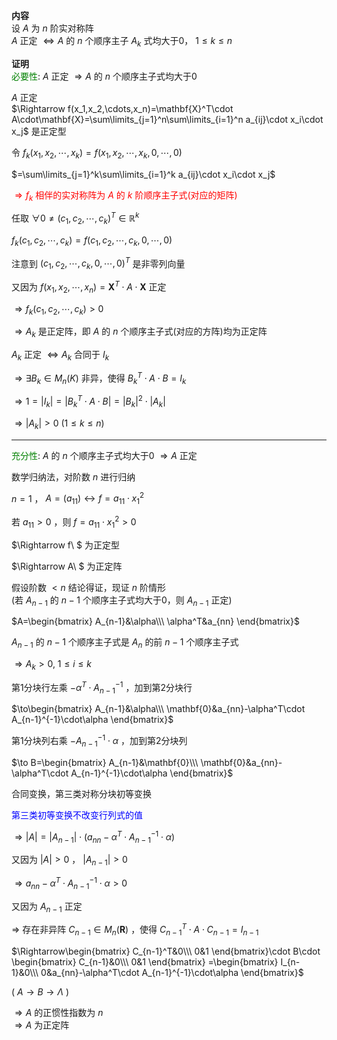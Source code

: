 **内容**    
设 $A$ 为 $n$ 阶实对称阵    
 $A$ 正定 $\Leftrightarrow A$ 的 $n$ 个顺序主子 $A_k$ 式均大于0， $1\le k\le n$     
    
**证明**    
<font color=green>必要性</font>:  $A$ 正定 $\Rightarrow A$ 的 $n$ 个顺序主子式均大于0    
    
 $A$ 正定    
 $\Rightarrow f(x_1,x_2,\cdots,x_n)=\mathbf{X}^T\cdot A\cdot\mathbf{X}=\sum\limits_{j=1}^n\sum\limits_{i=1}^n a_{ij}\cdot x_i\cdot x_j$ 是正定型    
    
令 $f_k(x_1,x_2,\cdots,x_k)=f(x_1,x_2,\cdots,x_k,0,\cdots,0)$     
    
 $=\sum\limits_{j=1}^k\sum\limits_{i=1}^k a_{ij}\cdot x_i\cdot x_j$     
    
<font color=red> $\Rightarrow f_k$ 相伴的实对称阵为 $A$ 的 $k$ 阶顺序主子式(对应的矩阵)</font>    
    
任取 $\forall0\neq(c_1,c_2,\cdots,c_k)^T\in\mathbb{R}^k$     
    
 $f_k(c_1,c_2,\cdots,c_k)=f(c_1,c_2,\cdots,c_k,0,\cdots,0)$     
    
注意到 $(c_1,c_2,\cdots,c_k,0,\cdots,0)^T$ 是非零列向量    
    
又因为 $f(x_1,x_2,\cdots,x_n)=\mathbf{X}^T\cdot A\cdot\mathbf{X}$ 正定    
    
 $\Rightarrow f_k(c_1,c_2,\cdots,c_k)>0$     
    
 $\Rightarrow A_k$ 是正定阵，即 $A$ 的 $n$ 个顺序主子式(对应的方阵)均为正定阵    
    
 $A_k$ 正定 $\Leftrightarrow A_k$ 合同于 $I_k$     
    
 $\Rightarrow\exists B_k\in M_n(K)$ 非异，使得 $B_k^T\cdot A\cdot B=I_k$     
    
 $\Rightarrow1=|I_k|=|B_k^T\cdot A\cdot B|=|B_k|^2\cdot|A_k|$     
    
 $\Rightarrow|A_k|>0\ (1\le k\le n)$     
    
---    
    
<font color=green>充分性</font>:  $A$ 的 $n$ 个顺序主子式均大于0 $\Rightarrow A$ 正定    
    
数学归纳法，对阶数 $n$ 进行归纳    
    
 $n=1$ ， $A=(a_{11})\leftrightarrow f=a_{11}\cdot x_1^2$     
    
若 $a_{11}>0$ ，则 $f=a_{11}\cdot x_1^2>0$     
    
 $\Rightarrow f\ $ 为正定型    
    
 $\Rightarrow A\ $ 为正定阵    
    
假设阶数 $<n$ 结论得证，现证 $n$ 阶情形    
(若 $A_{n-1}$ 的 $n-1$ 个顺序主子式均大于0，则 $A_{n-1}$ 正定)    
    
 $A=\begin{bmatrix}    
A_{n-1}&\alpha\\\ \alpha^T&a_{nn}    
\end{bmatrix}$     
    
 $A_{n-1}$ 的 $n-1$ 个顺序主子式是 $A_n$ 的前 $n-1$ 个顺序主子式    
    
 $\Rightarrow A_k>0,\ 1\le i\le k$     
    
第1分块行左乘 $-\alpha^T\cdot A_{n-1}^{-1}$ ，加到第2分块行    
    
 $\to\begin{bmatrix}    
A_{n-1}&\alpha\\\ \mathbf{0}&a_{nn}-\alpha^T\cdot A_{n-1}^{-1}\cdot\alpha    
\end{bmatrix}$     
    
第1分块列右乘 $-A_{n-1}^{-1}\cdot\alpha$ ，加到第2分块列    
    
 $\to B=\begin{bmatrix}    
A_{n-1}&\mathbf{0}\\\ \mathbf{0}&a_{nn}-\alpha^T\cdot A_{n-1}^{-1}\cdot\alpha    
\end{bmatrix}$     
    
合同变换，第三类对称分块初等变换    
    
<font color=blue>第三类初等变换不改变行列式的值</font>    
    
 $\Rightarrow|A|=|A_{n-1}|\cdot(a_{nn}-\alpha^T\cdot A_{n-1}^{-1}\cdot\alpha)$     
    
又因为 $|A|>0$ ， $|A_{n-1}|>0$     
    
 $\Rightarrow a_{nn}-\alpha^T\cdot A_{n-1}^{-1}\cdot\alpha>0$     
    
又因为 $A_{n-1}$ 正定    
    
 $\Rightarrow$ 存在非异阵 $C_{n-1}\in M_n(\mathbf{R})$ ，使得 $C_{n-1}^T\cdot A\cdot C_{n-1}=I_{n-1}$     
    
 $\Rightarrow\begin{bmatrix}    
C_{n-1}^T&0\\\ 0&1    
\end{bmatrix}\cdot B\cdot \begin{bmatrix}    
C_{n-1}&0\\\ 0&1    
\end{bmatrix}    
=\begin{bmatrix}    
I_{n-1}&0\\\ 0&a_{nn}-\alpha^T\cdot A_{n-1}^{-1}\cdot\alpha    
\end{bmatrix}$     
    
( $A\to B\to \Lambda$ )    
    
 $\Rightarrow A$ 的正惯性指数为 $n$     
 $\Rightarrow A$ 为正定阵    

